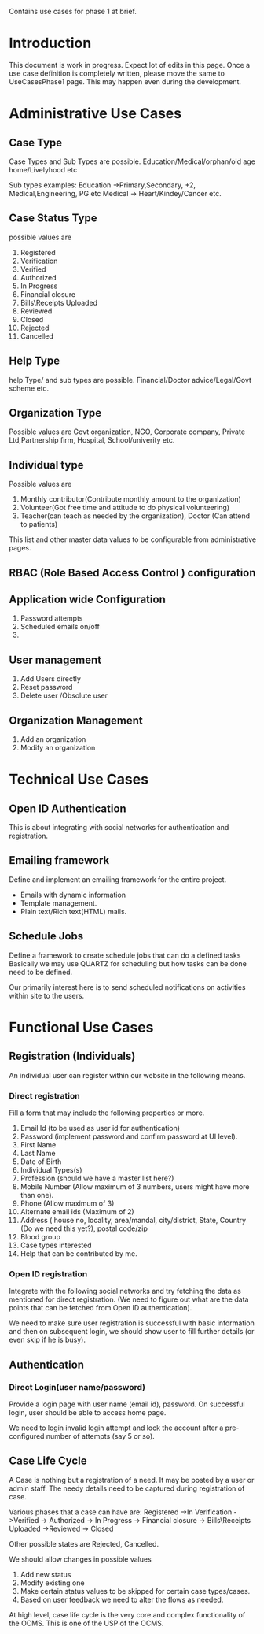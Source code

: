 Contains use cases for phase 1 at brief.

# Introduction #
This document is work in progress. Expect lot of edits in this page.
Once a use case definition is completely written, please move the same to UseCasesPhase1 page. This may happen even during the development.


# Administrative Use Cases #

## Case Type ##
Case Types and Sub Types are possible.
Education/Medical/orphan/old age home/Livelyhood etc

Sub types examples:
Education ->Primary,Secondary, +2, Medical,Engineering, PG etc
Medical -> Heart/Kindey/Cancer etc.

## Case Status Type ##
possible values are
  1. Registered
  1. Verification
  1. Verified
  1. Authorized
  1. In Progress
  1. Financial closure
  1. Bills\Receipts Uploaded
  1. Reviewed
  1. Closed
  1. Rejected
  1. Cancelled


## Help Type ##
help Type/ and sub types are possible.
Financial/Doctor advice/Legal/Govt scheme etc.

## Organization Type ##
Possible values are
Govt organization, NGO, Corporate company, Private Ltd,Partnership firm, Hospital, School/univerity etc.

## Individual type ##
Possible values are
  1. Monthly contributor(Contribute monthly amount to the organization)
  1. Volunteer(Got free time and attitude to do physical volunteering)
  1. Teacher(can teach as needed by the organization), Doctor (Can attend to patients)

This list and other master data values to be configurable from administrative pages.

## RBAC (Role Based Access Control )  configuration ##



## Application wide Configuration ##

  1. Password attempts
  1. Scheduled emails on/off
  1. <Add any other items that come across to this list >

## User management ##
  1. Add Users directly
  1. Reset password
  1. Delete user /Obsolute user

## Organization Management ##
  1. Add an organization
  1. Modify an organization

# Technical Use Cases #

## Open ID Authentication ##
This is about integrating with social networks for authentication and registration.

## Emailing framework ##
Define and implement an emailing framework for the entire project.
  * Emails with dynamic information
  * Template management.
  * Plain text/Rich text(HTML) mails.

## Schedule Jobs ##
Define a framework to create schedule jobs that can do a defined tasks
Basically we may use QUARTZ for scheduling but how tasks can be done need to be defined.

Our primarily interest here is to send scheduled notifications on activities within site to the users.


# Functional Use Cases #

## Registration (Individuals) ##
An individual user can register within our website in the following means.

### Direct registration ###
Fill a form that may include the following properties or more.
  1. Email Id (to be used as user id for authentication)
  1. Password (implement password and confirm password at UI level).
  1. First Name
  1. Last Name
  1. Date of Birth
  1. Individual Types(s)
  1. Profession (should we have a master list here?)
  1. Mobile Number  (Allow maximum of 3 numbers, users might have more than one).
  1. Phone (Allow maximum of 3)
  1. Alternate email ids (Maximum of 2)
  1. Address ( house no, locality, area/mandal, city/district, State, Country (Do we need this yet?), postal code/zip
  1. Blood group
  1. Case types interested
  1. Help that can be contributed by me.

### Open ID registration ###
Integrate with the following social networks and try fetching the data as mentioned for direct registration.
(We need to figure out what are the data points that can be fetched from Open ID authentication).

We need to make sure user registration is successful with basic information and then on subsequent login, we should show user to fill further details (or even skip if he is busy).


## Authentication ##

### Direct Login(user name/password) ###
Provide a login page with user name (email id), password.  On successful login, user should be able to access home page.

We need to login invalid login attempt and lock the account after a pre-configured number of attempts (say 5 or so).


## Case Life Cycle ##

A Case is nothing but a registration of a need. It may be posted by a user or admin staff. The needy details need to be captured during registration of case.

Various phases that a case can have are:
Registered ->In Verification ->Verified -> Authorized -> In Progress -> Financial closure -> Bills\Receipts Uploaded ->Reviewed -> Closed

Other possible states are Rejected, Cancelled.

We should allow changes in possible values
  1. Add new status
  1. Modify existing one
  1. Make certain status values to be skipped for certain case types/cases.
  1. Based on user feedback we need to alter the flows as needed.

At high level, case life cycle is the very core and complex functionality of the OCMS. This is one of the USP of the OCMS.
